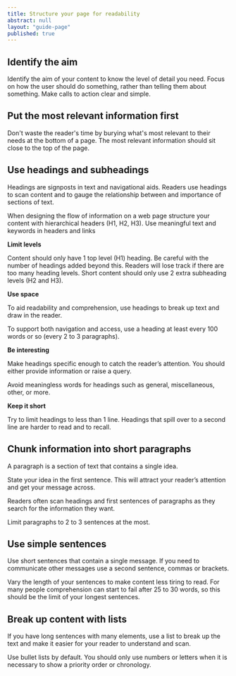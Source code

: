 ```yaml
---
title: Structure your page for readability
abstract: null
layout: "guide-page"
published: true
---
```


## Identify the aim

Identify the aim of your content to know the level of detail you need. Focus on how the user should do something, rather than telling them about something. Make calls to action clear and simple.

## Put the most relevant information first

Don't waste the reader's time by burying what's most relevant to their needs at the bottom of a page. The most relevant information should sit close to the top of the page.

## Use headings and subheadings

Headings are signposts in text and navigational aids. Readers use headings to scan content and to gauge the relationship between and importance of sections of text.

When designing the flow of information on a web page structure your content with hierarchical headers (H1, H2, H3). Use meaningful text and keywords in headers and links

**Limit levels**

Content should only have 1 top level (H1) heading. Be careful with the number of headings added beyond this. Readers will lose track if there are too many heading levels. Short content should only use 2 extra subheading levels (H2 and H3).

**Use space**

To aid readability and comprehension, use headings to break up text and draw in the reader.

To support both navigation and access, use a heading at least every 100 words or so (every 2 to 3 paragraphs).

**Be interesting**

Make headings specific enough to catch the reader’s attention. You should either provide information or raise a query.

Avoid meaningless words for headings such as general, miscellaneous, other, or more.

**Keep it short**

Try to limit headings to less than 1 line. Headings that spill over to a second line are harder to read and to recall.

## Chunk information into short paragraphs

A paragraph is a section of text that contains a single idea.

State your idea in the first sentence. This will attract your reader’s attention and get your message across.

Readers often scan headings and first sentences of paragraphs as they search for the information they want.

Limit paragraphs to 2 to 3 sentences at the most.

## Use simple sentences

Use short sentences that contain a single message. If you need to communicate other messages use a second sentence, commas or brackets.

Vary the length of your sentences to make content less tiring to read. For many people comprehension can start to fail after 25 to 30 words, so this should be the limit of your longest sentences.

## Break up content with lists

If you have long sentences with many elements, use a list to break up the text and make it easier for your reader to understand and scan.

Use bullet lists by default. You should only use numbers or letters when it is necessary to show a priority order or chronology.
